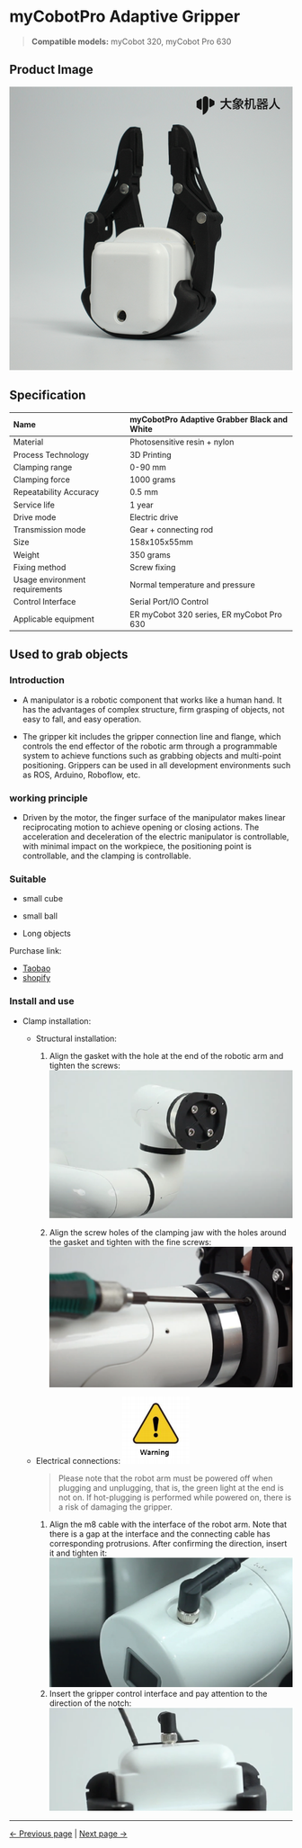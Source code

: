 # **myCobotPro Adaptive Gripper**

> **Compatible models:** myCobot 320, myCobot Pro 630

## Product Image

<img src="../../../resources/1-ProductIntroduction/1.4/1.4.1-Gripper/1-AdaptiveGripper/1.4.1自适应夹爪1.png" alt="img-1" width="800" height="auto" />


## Specification

| **Name** | **myCobotPro Adaptive Grabber Black and White** |
| :----------- | :----------------------------------- |
| Material | Photosensitive resin + nylon |
| Process Technology | 3D Printing |
| Clamping range | 0-90 mm |
| Clamping force | 1000 grams |
| Repeatability Accuracy | 0.5 mm |
| Service life | 1 year |
| Drive mode | Electric drive |
| Transmission mode | Gear + connecting rod |
| Size | 158x105x55mm |
| Weight | 350 grams |
| Fixing method | Screw fixing |
| Usage environment requirements | Normal temperature and pressure |
| Control Interface | Serial Port/IO Control |
| Applicable equipment | ER myCobot 320 series, ER myCobot Pro 630 |

## Used to grab objects

### Introduction

- A manipulator is a robotic component that works like a human hand. It has the advantages of complex structure, firm grasping of objects, not easy to fall, and easy operation.

- The gripper kit includes the gripper connection line and flange, which controls the end effector of the robotic arm through a programmable system to achieve functions such as grabbing objects and multi-point positioning. Grippers can be used in all development environments such as ROS, Arduino, Roboflow, etc.

### working principle

- Driven by the motor, the finger surface of the manipulator makes linear reciprocating motion to achieve opening or closing actions. The acceleration and deceleration of the electric manipulator is controllable, with minimal impact on the workpiece, the positioning point is controllable, and the clamping is controllable.

### Suitable

- small cube

- small ball

- Long objects

Purchase link:

- [Taobao](https://shop504055678.taobao.com)
- [shopify](https://shop.elephantrobotics.com/)

### Install and use

- Clamp installation:

   - Structural installation:

     1. Align the gasket with the hole at the end of the robotic arm and tighten the screws:
        ![](../../../resources/1-ProductIntroduction/1.4/1.4.1-Gripper/1-AdaptiveGripper/安装1.png)

     2. Align the screw holes of the clamping jaw with the holes around the gasket and tighten with the fine screws:
        ![](../../../resources/1-ProductIntroduction/1.4/1.4.1-Gripper/1-AdaptiveGripper/安装2.png)

   - Electrical connections:
   ![](../../../resources/3-UserNotes/jigao.png)
     >Please note that the robot arm must be powered off when plugging and unplugging, that is, the green light at the end is not on. If hot-plugging is performed while powered on, there is a risk of damaging the gripper.
     1. Align the m8 cable with the interface of the robot arm. Note that there is a gap at the interface and the connecting cable has corresponding protrusions. After confirming the direction, insert it and tighten it:
        ![](../../../resources/1-ProductIntroduction/1.4/1.4.1-Gripper/1-AdaptiveGripper/电气连接1.png)
     2. Insert the gripper control interface and pay attention to the direction of the notch:
        ![](../../../resources/1-ProductIntroduction/1.4/1.4.1-Gripper/1-AdaptiveGripper/电气连接2.png)





---

[← Previous page](../README.md) | [Next page →](./2-ElectricGripper.md)